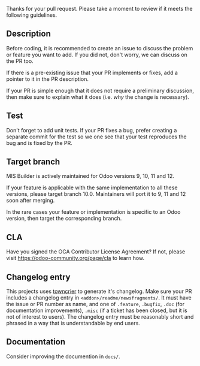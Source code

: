 Thanks for your pull request. Please take a moment to review if it meets the following guidelines.

## Description

Before coding, it is recommended to create an issue to discuss the problem or feature you want to add.
If you did not, don't worry, we can discuss on the PR too.

If there is a pre-existing issue that your PR implements or fixes,
add a pointer to it in the PR description.

If your PR is simple enough that it does not require a preliminary discussion, then
make sure to explain what it does (i.e. *why* the change is necessary).

## Test

Don't forget to add unit tests. If your PR fixes a bug, prefer creating a separate commit for the test
so we one see that your test reproduces the bug and is fixed by the PR.

## Target branch

MIS Builder is actively maintained for Odoo versions 9, 10, 11 and 12.

If your feature is applicable with the same implementation to all these versions,
please target branch 10.0. Maintainers will port it to 9, 11 and 12 soon after merging.

In the rare cases your feature or implementation is specific to an Odoo version,
then target the corresponding branch.

## CLA

Have you signed the OCA Contributor License Agreement?
If not, please visit https://odoo-community.org/page/cla to learn how.

## Changelog entry

This projects uses [towncrier](https://pypi.org/project/towncrier/) to generate it's changelog.
Make sure your PR includes a changelog entry in `<addon>/readme/newsfragments/`.
It must have the issue or PR number as name, and one of `.feature`, `.bugfix`,
`.doc` (for documentation improvements), `.misc` (if a ticket has been closed,
but it is not of interest to users). The changelog entry must be reasonably short
and phrased in a way that is understandable by end users.

## Documentation

Consider improving the documention in `docs/`.
